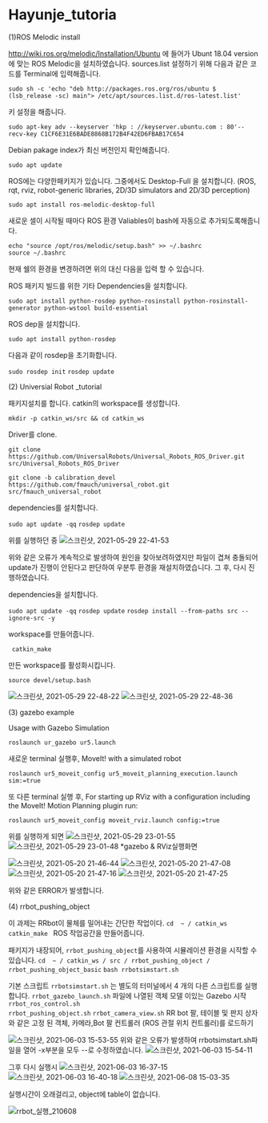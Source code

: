 # Hayunje_tutoria 
(1)ROS Melodic install

http://wiki.ros.org/melodic/Installation/Ubuntu 에 들어가 Ubunt 18.04 version에 맞는 ROS Melodic을 설치하였습니다.
sources.list 설정하기 위해 다음과 같은 코드를 Terminal에 입력해줍니다.

```sudo sh -c 'echo "deb http://packages.ros.org/ros/ubuntu $ (lsb_release -sc) main"> /etc/apt/sources.list.d/ros-latest.list' ```

키 설정을 해줍니다.

```sudo apt-key adv --keyserver 'hkp : //keyserver.ubuntu.com : 80'--recv-key C1CF6E31E6BADE8868B172B4F42ED6FBAB17C654```

Debian pakage index가 최신 버전인지 확인해줍니다.

``` sudo apt update ```

ROS에는 다양한패키지가 있습니다.
그중에서도 Desktop-Full 을 설치합니다. (ROS, rqt, rviz, robot-generic libraries, 2D/3D simulators and 2D/3D perception)

```sudo apt install ros-melodic-desktop-full```

새로운 셀이 시작될 때마다 ROS 환경 Valiables이 bash에 자동으로 추가되도록해줍니다. 

```echo "source /opt/ros/melodic/setup.bash" >> ~/.bashrc```  
```source ~/.bashrc```

현재 쉘의 환경을 변경하려면 위의 대신 다음을 입력 할 수 있습니다.

ROS 패키지 빌드를 위한 기타 Dependencies을 설치합니다.

```sudo apt install python-rosdep python-rosinstall python-rosinstall-generator python-wstool build-essential```

ROS dep을 설치합니다.

```sudo apt install python-rosdep```

다음과 같이 rosdep을 초기화합니다.

```sudo rosdep init```
```rosdep update```

(2) Universial Robot _tutorial

패키지설치를 합니다.
catkin의 workspace를 생성합니다.

```mkdir -p catkin_ws/src && cd catkin_ws```

Driver를 clone.

```git clone https://github.com/UniversalRobots/Universal_Robots_ROS_Driver.git src/Universal_Robots_ROS_Driver```

```git clone -b calibration_devel https://github.com/fmauch/universal_robot.git src/fmauch_universal_robot```

dependencies를 설치합니다.

 ```sudo apt update -qq```
 ```rosdep update```
 
 위를 실행하던 중 
![스크린샷, 2021-05-29 22-41-53](https://user-images.githubusercontent.com/84005711/120072501-32eba780-c0cf-11eb-9194-5b6afac330b8.png)

위와 같은 오류가 계속적으로 발생하여 원인을 찾아보려하였지만 파일이 겹쳐 충돌되어 update가 진행이 안된다고 판단하여 우분투 환경을 재설치하였습니다.
그 후, 다시 진행하였습니다.

dependencies을 설치합니다.

 ```sudo apt update -qq```
 ```rosdep update```
```rosdep install --from-paths src --ignore-src -y```


workspace를 만들어줍니다.

 ``` catkin_make```

 만든 workspace를 활성화시킵니다.
 
 ```source devel/setup.bash```
 
![스크린샷, 2021-05-29 22-48-22](https://user-images.githubusercontent.com/84005711/120072682-071cf180-c0d0-11eb-89dc-c74c870d6af0.png)
![스크린샷, 2021-05-29 22-48-36](https://user-images.githubusercontent.com/84005711/120072685-084e1e80-c0d0-11eb-9907-d1c7cb1f036f.png)

(3) gazebo example

Usage with Gazebo Simulation

```roslaunch ur_gazebo ur5.launch```

새로운 terminal 실행후,
MoveIt! with a simulated robot

```roslaunch ur5_moveit_config ur5_moveit_planning_execution.launch sim:=true```

또 다른 terminal 실행 후,
For starting up RViz with a configuration including the MoveIt! Motion Planning plugin run:

```roslaunch ur5_moveit_config moveit_rviz.launch config:=true```

위를 실행하게 되면
![스크린샷, 2021-05-29 23-01-55](https://user-images.githubusercontent.com/84005711/120073453-57498300-c0d3-11eb-932f-87e94bf8771c.png)
![스크린샷, 2021-05-29 23-01-48](https://user-images.githubusercontent.com/84005711/120073488-7516e800-c0d3-11eb-8f3b-c4810ada359b.png)
*gazebo & RViz실행화면 

![스크린샷, 2021-05-20 21-46-44](https://user-images.githubusercontent.com/84005711/120073506-88c24e80-c0d3-11eb-9e36-21db8f6989a8.png)
 ![스크린샷, 2021-05-20 21-47-08](https://user-images.githubusercontent.com/84005711/120073507-8c55d580-c0d3-11eb-886a-9bca9f057050.png)
![스크린샷, 2021-05-20 21-47-16](https://user-images.githubusercontent.com/84005711/120073510-8e1f9900-c0d3-11eb-814a-3dcc3c0486fb.png)
![스크린샷, 2021-05-20 21-47-25](https://user-images.githubusercontent.com/84005711/120073511-8fe95c80-c0d3-11eb-8d3a-f8fb45cb1bd2.png)

위와 같은 ERROR가 발생합니다.



(4) rrbot_pushing_object

이 과제는 RRbot이 물체를 밀어내는 간단한 작업이다.
```cd  ~ / catkin_ws```
```catkin_make ``` 
ROS 작업공간을 만들어줍니다.

패키지가 내장되어, ```rrbot_pushing_object```를 사용하여 시뮬레이션 환경을 시작할 수 있습니다.
```cd  ~ / catkin_ws / src / rrbot_pushing_object / rrbot_pushing_object_basic```
```bash rrbotsimstart.sh```

기본 스크립트 ```rrbotsimstart.sh``` 는 별도의 터미널에서 4 개의 다른 스크립트를 실행합니다.
```rrbot_gazebo_launch.sh``` 파일에 나열된 객체 모델 이있는 Gazebo 시작
```rrbot_ros_control.sh```  
```rrbot_pushing_object.sh``` 
```rrbot_camera_view.sh``` RR bot 팔, 테이블 및 판지 상자와 같은 고정 된 객체, 카메라,Bot 팔 컨트롤러 (ROS 관절 위치 컨트롤러)를 로드하기

![스크린샷, 2021-06-03 15-53-55](https://user-images.githubusercontent.com/84005711/120608673-6beb9980-c48c-11eb-8ad8-6b237b1a2863.png)
위와 같은 오류가 발생하여  rrbotsimstart.sh파일을 열어 -x부분을 모두 --로 수정하였습니다.
![스크린샷, 2021-06-03 15-54-11](https://user-images.githubusercontent.com/84005711/120608722-786ff200-c48c-11eb-99a3-eab44b432dcb.png)

그후 다시 실행시 
![스크린샷, 2021-06-03 16-37-15](https://user-images.githubusercontent.com/84005711/120608986-b9680680-c48c-11eb-884a-44d965162015.png)
![스크린샷, 2021-06-03 16-40-18](https://user-images.githubusercontent.com/84005711/120608991-ba993380-c48c-11eb-8f11-449d914601a9.png)
![스크린샷, 2021-06-08 15-03-35](https://user-images.githubusercontent.com/84005711/121131444-ca3cc180-c86a-11eb-98cd-0f747519052d.png)

실행시간이 오래걸리고, object에 table이 없습니다.

 ![rrbot_실행_210608](https://user-images.githubusercontent.com/84005711/121134266-2b19c900-c86e-11eb-9d20-83c0d2d7238b.gif)

